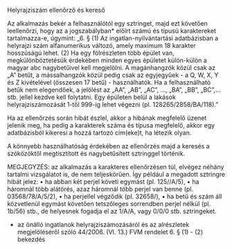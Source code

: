 Helyrajziszám ellenőrző és kereső

Az alkalmazás bekér a felhasználótól egy sztringet, majd ezt követően leellenőrzi, hogy az a jogszabályban* 
előírt számú és típusú karaktereket tartalmazza-e, úgymint: 
„6. § (1) Az ingatlan-nyilvántartási adatbázisban a helyrajzi szám alfanumerikus változó, amely 
maximum 18 karakter hosszúságú lehet.
(2) Ha egy fölrészleten több épület van, megkülönböztetésük érdekében minden egyes épületet 
külön-külön a magyar abc nagybetűivel kell megjelölni. A magánhangzók közül csak az „A” betűt, 
a mássalhangzók közül pedig csak az egyjegyűek - a Q, W, X, Y és Z kivételével (összesen 17 betű) - használhatók. 
Ha a felhasználható betűk nem elegendőek, a jelölést az „AA”, „AB”, „AC”, ..., „BA”, „BB”, „BC”,... stb. jellel 
kezdve kell folytatni. Egy épületen belül a lakások helyrajziszámozását 1-től 999-ig lehet végezni (pl. 128265/2858/BA/118).”

Ha az ellenőrzés során hibát észlel, akkor a hibának megfelelő üzenet jelenik meg, ha pedig a karakterek száma és típusa megfelelő, 
akkor egy adatbázisból kikeresi a hozzá tartozó cím(eke)t, ha létezik olyan.

A könnyebb használhatóság érdekében az ellenőrzés majd a keresés a szóközöktől megtisztított és nagybetűsített sztringgel történik.

MEGJEGYZÉS: az alkalmazás a karakteres ellenőrzésen túl, elvégez néhány tartalmi vizsgálatot is, de nem teljeskörűen. Így például a megadott sztringre hibát jelez:
•	ha abban két perjel követi egymást (pl. 125//A/5),
•	ha háromnál több alátörés, azaz háromnál több perjel van benne (pl. 03568/78/A/5/2),
•	ha perjellel végződik (pl. 32658/),
•	ha betű és szám áll közvetlenül egymást követően tetszőleges sorrendben perjel nélkül (pl. 1b/56) stb.,
de helyesnek fogadja el az 1/A/A, vagy 0/0/0 stb. sztringeket.

* az önálló ingatlanok helyrajziszámozásáról és az alrészletek megjelöléséről szóló 
44/2006. (VI. 13.) FVM rendelet 6. § (1) - (2) bekezdés
